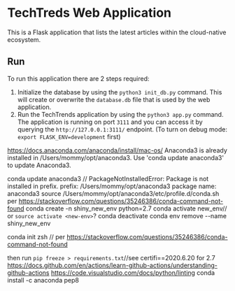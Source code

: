 # TechTreds Web Application

This is a Flask application that lists the latest articles within the cloud-native ecosystem.

## Run 

To run this application there are 2 steps required:

1. Initialize the database by using the `python3 init_db.py` command. This will create or overwrite the `database.db` file that is used by the web application.
2.  Run the TechTrends application by using the `python3 app.py` command. The application is running on port `3111` and you can access it by querying the `http://127.0.0.1:3111/` endpoint.
(To turn on debug mode: `export FLASK_ENV=development` first)

https://docs.anaconda.com/anaconda/install/mac-os/
Anaconda3 is already installed in /Users/mommy/opt/anaconda3. Use 'conda update anaconda3' to update Anaconda3.

  conda update anaconda3 //
PackageNotInstalledError: Package is not installed in prefix.
  prefix: /Users/mommy/opt/anaconda3
  package name: anaconda3
source /Users/mommy/opt/anaconda3/etc/profile.d/conda.sh per https://stackoverflow.com/questions/35246386/conda-command-not-found
conda create -n shiny_new_env python=2.7
conda activate new_env// or `source activate <new-env>`?
conda deactivate
conda env remove --name shiny_new_env

  conda init zsh // per https://stackoverflow.com/questions/35246386/conda-command-not-found

  then run `pip freeze > requirements.txt`//see certifi==2020.6.20 for 2.7
  https://docs.github.com/en/actions/learn-github-actions/understanding-github-actions
  https://code.visualstudio.com/docs/python/linting
conda install -c anaconda pep8
